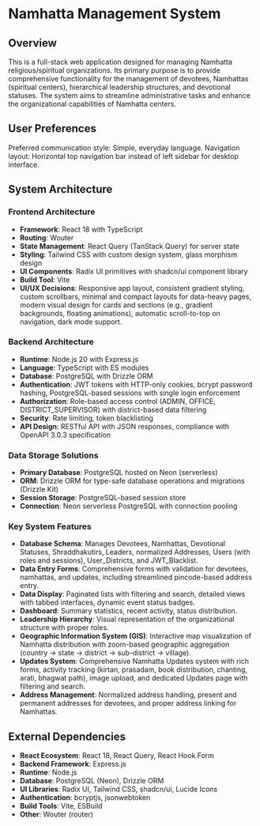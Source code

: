 # Namhatta Management System

## Overview
This is a full-stack web application designed for managing Namhatta religious/spiritual organizations. Its primary purpose is to provide comprehensive functionality for the management of devotees, Namhattas (spiritual centers), hierarchical leadership structures, and devotional statuses. The system aims to streamline administrative tasks and enhance the organizational capabilities of Namhatta centers.

## User Preferences
Preferred communication style: Simple, everyday language.
Navigation layout: Horizontal top navigation bar instead of left sidebar for desktop interface.

## System Architecture

### Frontend Architecture
- **Framework**: React 18 with TypeScript
- **Routing**: Wouter
- **State Management**: React Query (TanStack Query) for server state
- **Styling**: Tailwind CSS with custom design system, glass morphism design
- **UI Components**: Radix UI primitives with shadcn/ui component library
- **Build Tool**: Vite
- **UI/UX Decisions**: Responsive app layout, consistent gradient styling, custom scrollbars, minimal and compact layouts for data-heavy pages, modern visual design for cards and sections (e.g., gradient backgrounds, floating animations), automatic scroll-to-top on navigation, dark mode support.

### Backend Architecture
- **Runtime**: Node.js 20 with Express.js
- **Language**: TypeScript with ES modules
- **Database**: PostgreSQL with Drizzle ORM
- **Authentication**: JWT tokens with HTTP-only cookies, bcrypt password hashing, PostgreSQL-based sessions with single login enforcement
- **Authorization**: Role-based access control (ADMIN, OFFICE, DISTRICT_SUPERVISOR) with district-based data filtering
- **Security**: Rate limiting, token blacklisting
- **API Design**: RESTful API with JSON responses, compliance with OpenAPI 3.0.3 specification

### Data Storage Solutions
- **Primary Database**: PostgreSQL hosted on Neon (serverless)
- **ORM**: Drizzle ORM for type-safe database operations and migrations (Drizzle Kit)
- **Session Storage**: PostgreSQL-based session store
- **Connection**: Neon serverless PostgreSQL with connection pooling

### Key System Features
- **Database Schema**: Manages Devotees, Namhattas, Devotional Statuses, Shraddhakutirs, Leaders, normalized Addresses, Users (with roles and sessions), User_Districts, and JWT_Blacklist.
- **Data Entry Forms**: Comprehensive forms with validation for devotees, namhattas, and updates, including streamlined pincode-based address entry.
- **Data Display**: Paginated lists with filtering and search, detailed views with tabbed interfaces, dynamic event status badges.
- **Dashboard**: Summary statistics, recent activity, status distribution.
- **Leadership Hierarchy**: Visual representation of the organizational structure with proper roles.
- **Geographic Information System (GIS)**: Interactive map visualization of Namhatta distribution with zoom-based geographic aggregation (country → state → district → sub-district → village).
- **Updates System**: Comprehensive Namhatta Updates system with rich forms, activity tracking (kirtan, prasadam, book distribution, chanting, arati, bhagwat path), image upload, and dedicated Updates page with filtering and search.
- **Address Management**: Normalized address handling, present and permanent addresses for devotees, and proper address linking for Namhattas.

## External Dependencies

- **React Ecosystem**: React 18, React Query, React Hook Form
- **Backend Framework**: Express.js
- **Runtime**: Node.js
- **Database**: PostgreSQL (Neon), Drizzle ORM
- **UI Libraries**: Radix UI, Tailwind CSS, shadcn/ui, Lucide Icons
- **Authentication**: bcryptjs, jsonwebtoken
- **Build Tools**: Vite, ESBuild
- **Other**: Wouter (router)